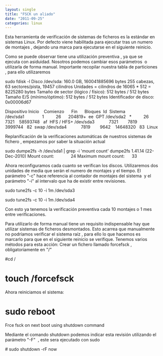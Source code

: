 ```yaml
---
layout: single
title: "FSCK un aliado"
date: "2011-09-25"
categories: linux
---
```


Esta herramienta de verificación de sistemas de ficheros es la estándar en sistemas Linux. Por defecto viene habilitada para ejecutar tras un numero de montajes , dejando una marca para ejecutarse en el siguiente reinicio.

Como se puede observar tiene una utilización preventiva , ya que se ejecuta con asiduidad. Nosotros podemos cambiar esos parámetros  o utilizarla de forma manual. Importante recopilar nuestra tabla de particiones , para ello utilizaremos

sudo fdisk -l
Disco /dev/sda: 160.0 GB, 160041885696 bytes
255 cabezas, 63 sectores/pista, 19457 cilindros
Unidades = cilindros de 16065 \* 512 = 8225280 bytes
Tamaño de sector (lógico / físico): 512 bytes / 512 bytes
Tamaño E/S (mínimo/óptimo): 512 bytes / 512 bytes
Identificador de disco: 0x00006d67

Dispositivo Inicio    Comienzo      Fin      Bloques  Id  Sistema
/dev/sda1               1          26      204819+  ee  GPT
/dev/sda2   \*          26        7321    58593748   af  HFS / HFS+
/dev/sda3            7321        7819     3999744   82  swap
/dev/sda4            7819        9642    14648320   83  Linux

Replanificación de la verificaciones automáticas de nuestros sistemas de fichero , empezamos por saber la situación actual

sudo dumpe2fs -h /dev/sda1 | grep -i 'mount count'
dumpe2fs 1.41.14 (22-Dec-2010)
Mount count:              24
Maximum mount count:      33

Ahora reconfiguramos cada cuanto se verifican los discos. Utilizaremos dos unidades de media que serán el numero de montajes y el tiempo. El parámetro "-c" hace referencia al contador de montajes del sistema  y el parámetro "-i" al intervalo que ha de existir entre revisiones.

sudo tune2fs -c 10 -i 1m /dev/sda3

sudo tune2fs -c 10 -i 1m /dev/sda4

Con esto ya tenemos la verificación preventiva cada 10 montajes o 1 mes entre verificaciones.

Para utilizarlo de forma manual tiene un requisito indispensable hay que utilizar sistemas de ficheros desmontados. Esto acarrea que manualmente no podríamos verificar el sistema raíz , para ello lo que hacemos es marcarlo para que en el siguiente reinicio se verifique. Tenemos varios métodos para esta acción: Crear un fichero llamado forcefsck , obligatoriamente en "/"

#cd /
# touch /forcefsck
Ahora reiniciamos el sistema:
# sudo reboot
Frce fsck on next boot using shutdown command

Mediante el comando shutdown podemos indicar esta revisión utilizando el parámetro "-F"  , este sera ejecutado con sudo

\# sudo shutdown -rF now
